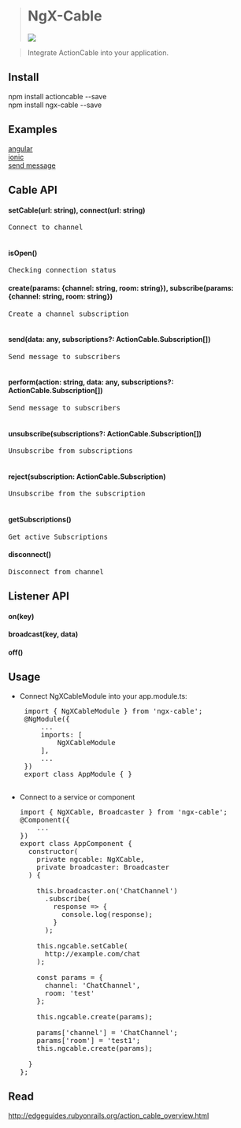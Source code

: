 > <h1>NgX-Cable</h1> <img src="https://camo.githubusercontent.com/10f9fa2b4f264bed89d63d9317fc52ca2918858c/68747470733a2f2f6465766469762e76697375616c73747564696f2e636f6d2f5f617069732f7075626c69632f6275696c642f646566696e6974696f6e732f30626462633539302d613036322d346333662d623066362d3933383366363738363565652f353236312f6261646765" />

> Integrate ActionCable into your application.

Install
-----------------------------------
npm install actioncable --save<br>
npm install ngx-cable --save

Examples
-----------------------------------
<a href="https://goo.gl/sMmKpC" target="_blank">angular</a><br>
<a href="https://github.com/isopen/examples-ngx-cable/blob/master/ionic/src/app/app.component.ts" target="_blank">ionic</a><br>
<a href="https://github.com/isopen/soc/blob/master/frontend/src/app/page/page.service.ts" target="_blank">send message</a>

Cable API
-----------------------------------
#### setCable(url: string), connect(url: string)
<pre>
Connect to channel<br>
</pre>

#### isOpen()
<pre>
Сhecking connection status
</pre>

#### create(params: {channel: string, room: string}), subscribe(params: {channel: string, room: string})<br>
<pre>
Create a channel subscription<br>
</pre>

#### send(data: any, subscriptions?: ActionCable.Subscription[])<br>
<pre>
Send message to subscribers<br>
</pre>

#### perform(action: string, data: any, subscriptions?: ActionCable.Subscription[])<br>
<pre>
Send message to subscribers<br>
</pre>

#### unsubscribe(subscriptions?: ActionCable.Subscription[])<br>
<pre>
Unsubscribe from subscriptions<br>
</pre>

#### reject(subscription: ActionCable.Subscription)<br>
<pre>
Unsubscribe from the subscription<br>
</pre>

#### getSubscriptions()
<pre>
Get active Subscriptions
</pre>

#### disconnect()
<pre>
Disconnect from channel
</pre>

Listener API
-----------------------------------

#### on(key)

#### broadcast(key, data)

#### off()

Usage
-----------------------------------

 - Connect NgXCableModule into your app.module.ts:
    <pre>
    import { NgXCableModule } from 'ngx-cable';
    @NgModule({
        ...
        imports: [
            NgXCableModule
        ],
        ...
    })
    export class AppModule { }
    </pre>

 -  Connect to a service or component
    <pre>
    import { NgXCable, Broadcaster } from 'ngx-cable';
    @Component({
        ...
    })
    export class AppComponent {
      constructor(
        private ngcable: NgXCable,
        private broadcaster: Broadcaster
      ) {
                  
        this.broadcaster.on('ChatChannel')
          .subscribe(
            response => {
              console.log(response);
            }
          );
          
        this.ngcable.setCable(
          http://example.com/chat
        );
        
        const params = {
          channel: 'ChatChannel',
          room: 'test'
        };
          
        this.ngcable.create(params);
        
        params['channel'] = 'ChatChannel';
        params['room'] = 'test1';
        this.ngcable.create(params);
        
      }
    };
    </pre>

Read
-----------------------------------
http://edgeguides.rubyonrails.org/action_cable_overview.html
